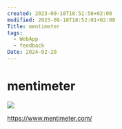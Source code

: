 ```yaml
---
created: 2023-09-18T18:51:58+02:00
modified: 2023-09-18T18:52:01+02:00
Title: mentimeter
tags:
  - WebApp
  - feedback
Date: 2024-02-20
---
```


# mentimeter


![](Pasted%20image%2020240220151548.png)

https://www.mentimeter.com/
